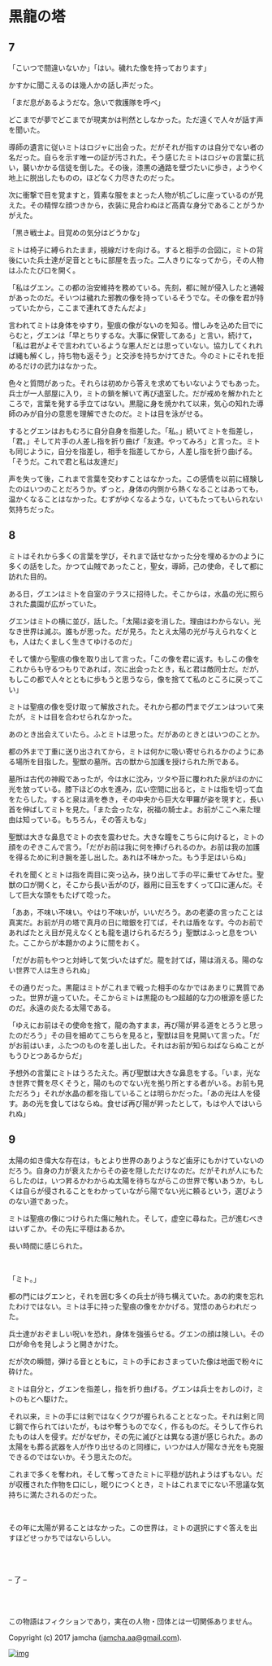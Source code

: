 # 黒龍の塔

## 7

「こいつで間違いないか」「はい。穢れた像を持っております」  

かすかに聞こえるのは幾人かの話し声だった。  

「まだ息があるようだな。急いで救護隊を呼べ」  

どこまでが夢でどこまでが現実かは判然としなかった。ただ遠くで人々が話す声を聞いた。  

導師の遺言に従いミトはロジャに出会った。だがそれが指すのは自分でない者の名だった。自らを示す唯一の証が汚された。そう感じたミトはロジャの言葉に抗い，襲いかかる信徒を倒した。その後，漆黒の通路を壁づたいに歩き，ようやく地上に脱出したものの，ほどなく力尽きたのだった。  

次に衝撃で目を覚ますと，質素な服をまとった人物が机ごしに座っているのが見えた。その精悍な顔つきから，衣装に見合わぬほど高貴な身分であることがうかがえた。  

「黒き戦士よ。目覚めの気分はどうかな」  

ミトは椅子に縛られたまま，視線だけを向ける。すると相手の合図に，ミトの背後にいた兵士達が足音とともに部屋を去った。二人きりになってから，その人物はふたたび口を開く。  

「私はグエン。この都の治安維持を務めている。先刻，都に賊が侵入したと通報があったのだ。そいつは穢れた邪教の像を持っているそうでな。その像を君が持っていたから，ここまで連れてきたんだよ」  

言われてミトは身体をゆすり，聖痕の像がないのを知る。憎しみを込めた目でにらむと，グエンは「早とちりするな。大事に保管してある」と言い，続けて，「私は君がよそで言われているような悪人だとは思っていない。協力してくれれば縄も解くし，持ち物も返そう」と交渉を持ちかけてきた。今のミトにそれを拒めるだけの武力はなかった。  

色々と質問があった。それらは初めから答えを求めてもいないようでもあった。兵士が一人部屋に入り，ミトの鎖を解いて再び退室した。だが戒めを解かれたところで，言葉を発する手立てはない。黒龍に身を焼かれて以来，気心の知れた導師のみが自分の意思を理解できたのだ。ミトは目を泳がせる。  

するとグエンはおもむろに自分自身を指差した。「私。」続いてミトを指差し，「君。」そして片手の人差し指を折り曲げ「友達。やってみろ」と言った。ミトも同じように，自分を指差し，相手を指差してから，人差し指を折り曲げる。「そうだ。これで君と私は友達だ」  

声を失って後，これまで言葉を交わすことはなかった。この感情を以前に経験したのはいつのことだろうか。ずっと，身体の内側から熱くなることはあっても，温かくなることはなかった。むずがゆくなるような，いてもたってもいられない気持ちだった。  

## 8

ミトはそれから多くの言葉を学び，それまで話せなかった分を埋めるかのように多くの話をした。かつて山賊であったこと，聖女，導師，己の使命，そして都に訪れた目的。  

ある日，グエンはミトを自室のテラスに招待した。そこからは，水晶の光に照らされた農園が広がっていた。  

グエンはミトの横に並び，話した。「太陽は姿を消した。理由はわからない。光なき世界は滅ぶ。誰もが思った。だが見ろ。たとえ太陽の光が与えられなくとも，人はたくましく生きてゆけるのだ」  

そして懐から聖痕の像を取り出して言った。「この像を君に返す。もしこの像をこれからも守るつもりであれば，次に出会ったとき，私と君は敵同士だ。だが，もしこの都で人々とともに歩もうと思うなら，像を捨てて私のところに戻ってこい」  

ミトは聖痕の像を受け取って解放された。それから都の門までグエンはついて来たが，ミトは目を合わせられなかった。  

あのとき出会えていたら。ふとミトは思った。だがあのときとはいつのことか。  

都の外まで丁重に送り出されてから，ミトは何かに吸い寄せられるかのようにある場所を目指した。聖獣の墓所。古の獣から加護を授けられた所である。  

墓所は古代の神殿であったが，今は水に沈み，ツタや苔に覆われた泉がほのかに光を放っている。膝下ほどの水を進み，広い空間に出ると，ミトは指を切って血をたらした。すると泉は渦を巻き，その中央から巨大な甲羅が姿を現すと，長い首を伸ばしてミトを見た。「また会ったな，祝福の騎士よ。お前がここへ来た理由は知っている。もちろん，その答えもな」  

聖獣は大きな鼻息でミトの衣を震わせた。大きな瞳をこちらに向けると，ミトの顔をのぞきこんで言う。「だがお前は我に何を捧げられるのか。お前は我の加護を得るために利き腕を差し出した。あれは不味かった。もう手足はいらぬ」  

それを聞くとミトは指を両目に突っ込み，抉り出して手の平に乗せてみせた。聖獣の口が開くと，そこから長い舌がのび，器用に目玉をすくって口に運んだ。そして巨大な頭をもたげて唸った。  

「ああ，不味い不味い。やはり不味いが，いいだろう。あの老婆の言ったことは真実だ。お前が月の塔で真月の日に暗銀を打てば，それは盾をなす。今のお前であればたとえ目が見えなくとも龍を退けられるだろう」聖獣はふっと息をついた。ここからが本題かのように間をおく。  

「だがお前もやつと対峙して気づいたはずだ。龍を討てば，陽は消える。陽のない世界で人は生きられぬ」  

その通りだった。黒龍はミトがこれまで戦った相手のなかではあまりに異質であった。世界が違っていた。そこからミトは黒龍のもつ超越的な力の根源を感じたのだ。永遠の炎たる太陽である。  

「ゆえにお前はその使命を捨て，龍の為すまま，再び陽が昇る道をとろうと思ったのだろう」その目を細めてこちらを見ると，聖獣は目を見開いて言った。「だがお前はいま，ふたつのものを差し出した。それはお前が知らねばならぬことがもうひとつあるからだ」  

予想外の言葉にミトはうろたえた。再び聖獣は大きな鼻息をする。「いま，光なき世界で贅を尽くそうと，陽のものでない光を拠り所とする者がいる。お前も見ただろう」それが水晶の都を指していることは明らかだった。「あの光は人を侵す。あの光を食してはならぬ。食せば再び陽が昇ったとして，もはや人ではいられぬ」  

## 9

太陽の如き偉大な存在は，もとより世界のありようなど歯牙にもかけていないのだろう。自身の力が衰えたからその姿を隠しただけなのだ。だがそれが人にもたらしたのは，いつ昇るかわからぬ太陽を待ちながらこの世界で奪いあうか，もしくは自らが侵されることをわかっていながら陽でない光に頼るという，選びようのない道であった。  

ミトは聖痕の像につけられた傷に触れた。そして，虚空に尋ねた。己が進むべきはいずこか。その先に平穏はあるか。  

長い時間に感じられた。  

<br>  

「ミト。」  

都の門にはグエンと，それを囲む多くの兵士が待ち構えていた。あの約束を忘れたわけではない。ミトは手に持った聖痕の像をかかげる。覚悟のあらわれだった。  

兵士達がおぞましい呪いを恐れ，身体を強張らせる。グエンの顔は険しい。その口が命令を発しようと開きかけた。  

だが次の瞬間，弾ける音とともに，ミトの手におさまっていた像は地面で粉々に砕けた。  

ミトは自分と，グエンを指差し，指を折り曲げる。グエンは兵士をおしのけ，ミトのもとへ駆けた。  

それ以来，ミトの手には剣ではなくクワが握られることとなった。それは剣と同じ鋼で作られてはいたが，もはや奪うものでなく，作るものだ。そうして作られたものは人を侵す。だがなぜか，その先に滅びとは異なる道が感じられた。あの太陽をも葬る武器を人が作り出せるのと同様に，いつかは人が陽なき光をも克服できるのではないか。そう思えたのだ。  

これまで多くを奪われ，そして奪ってきたミトに平穏が訪れようはずもない。だが収穫された作物を口にし，眠りにつくとき，ミトはこれまでにない不思議な気持ちに満たされるのだった。  

<br>  

その年に太陽が昇ることはなかった。この世界は，ミトの選択にすぐ答えを出すほどせっかちではないらしい。  

<br>  

<br>  

&#x2013; 了 &#x2013;  

<br>  

<br>  

この物語はフィクションであり，実在の人物・団体とは一切関係ありません。  

Copyright (c) 2017 jamcha (jamcha.aa@gmail.com).  

[![img](http://i.creativecommons.org/l/by-nc-sa/4.0/88x31.png)](http://creativecommons.org/licenses/by-nc-sa/4.0/deed)